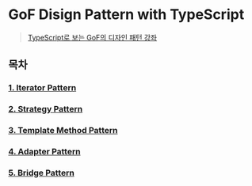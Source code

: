 # GoF Disign Pattern with TypeScript

> [TypeScript로 보는 GoF의 디자인 패턴 강좌](https://www.youtube.com/playlist?list=PLe6NQuuFBu7H3sFnErshsfgNPE9dOZZrx)

## 목차

### [1. Iterator Pattern](./src/iterator)

### [2. Strategy Pattern](./src/strategy)

### [3. Template Method Pattern](./src/template-method)

### [4. Adapter Pattern](./src/adapter)

### [5. Bridge Pattern](./src/bridge)
